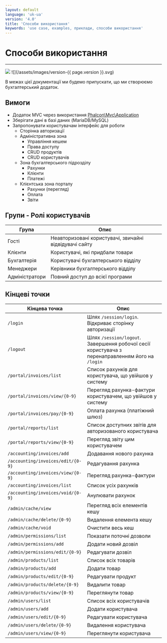 ```yaml
---
layout: default
language: 'uk-ua'
version: '4.0'
title: 'Способи використання'
keywords: 'use case, examples, приклади, способи використання'
---
```


# Способи використання

* * *

![](/assets/images/document-status-stable-success.svg) ![](/assets/images/version-{{ page.version }}.svg)

В межах цієї документації ми будемо припускати, що ми створюємо бухгалтерський додаток.

## Вимоги

- Додаток MVC через використання [Phalcon\Mvc\Application](application)
- Зберігати дані в базі даних (MariaDB/MySQL)
- Запропонувати користувачам інтерфейс для роботи 
    - Сторінка авторизації
    - Адміністративна зона 
        - Управління кешем
        - Права доступу
        - CRUD продуктів
        - CRUD користувачів
    - Зона бухгалтерського підрозділу 
        - Рахунки
        - Клієнти
        - Платежі
    - Клієнтська зона порталу 
        - Рахунки (перегляд)
        - Оплата
        - Звіти

## Групи - Ролі користувачів

| Група          | Опис                                                   |
| -------------- | ------------------------------------------------------ |
| Гості          | Неавторизовані користувачі, звичайні відвідувачі сайту |
| Клієнти        | Користувачі, які придбали товари                       |
| Бухгалтерія    | Користувачі бухгалтерського відділу                    |
| Менеджери      | Керівники бухгалтерського відділу                      |
| Адміністратори | Повний доступ до всієї програми                        |

## Кінцеві точки

| Кінцева точка                     | Опис                                                                                             |
| --------------------------------- | ------------------------------------------------------------------------------------------------ |
| `/login`                          | Шлях `/session/login`. Відкриває сторінку авторизації                                            |
| `/logout`                         | Шлях `/session/logout`. Завершення робочої сесії користувача з перенаправленням його на `/login` |
| `/portal/invoices/list`           | Список рахунків для користувача, що увійшов у систему                                            |
| `/portal/invoices/view/{0-9}`     | Перегляд рахунка-фактури користувачем, що увійшов у систему                                      |
| `/portal/invoices/pay/{0-9}`      | Оплата рахунка (платіжний шлюз)                                                                  |
| `/portal/reports/list`            | Список доступних звітів для авторизованого користувача                                           |
| `/portal/reports/view/{0-9}`      | Перегляд звіту цим користувачем                                                                  |
| `/accounting/invoices/add`        | Додавання нового рахунка                                                                         |
| `/accounting/invoices/edit/{0-9}` | Редагування рахунка                                                                              |
| `/accounting/invoices/view/{0-9}` | Перегляд рахунка-фактури                                                                         |
| `/accounting/invoices/list`       | Список усіх рахунків                                                                             |
| `/accounting/invoices/void/{0-9}` | Анулювати рахунок                                                                                |
| `/admin/cache/view`               | Перегляд всіх елементів кешу                                                                     |
| `/admin/cache/delete/{0-9}`       | Видалення елемента кешу                                                                          |
| `/admin/cache/void`               | Очистити весь кеш                                                                                |
| `/admin/permissions/list`         | Показати поточні дозволи                                                                         |
| `/admin/permissions/add`          | Додати новий дозвіл                                                                              |
| `/admin/permissions/edit/{0-9}`   | Редагувати дозвіл                                                                                |
| `/admin/products/list`            | Список всіх товарів                                                                              |
| `/admin/products/add`             | Додати товар                                                                                     |
| `/admin/products/edit/{0-9}`      | Редагувати продукт                                                                               |
| `/admin/products/delete/{0-9}`    | Видалити товар                                                                                   |
| `/admin/products/view/{0-9}`      | Переглянути товар                                                                                |
| `/admin/users/list`               | Список всіх користувачів                                                                         |
| `/admin/users/add`                | Додати користувача                                                                               |
| `/admin/users/edit/{0-9}`         | Редагувати користувача                                                                           |
| `/admin/users/delete/{0-9}`       | Видалення користувача                                                                            |
| `/admin/users/view/{0-9}`         | Переглянути користувача                                                                          |